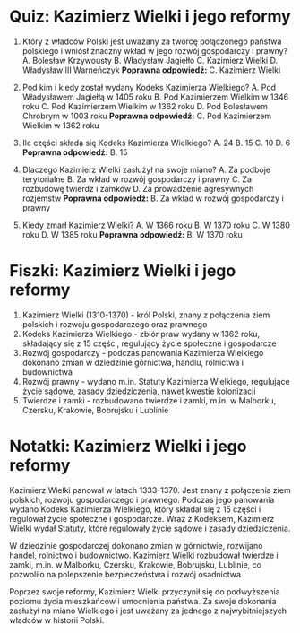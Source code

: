  # Quiz: Kazimierz Wielki i jego reformy

1. Który z władców Polski jest uważany za twórcę połączonego państwa polskiego i wniósł znaczny wkład w jego rozwój gospodarczy i prawny?
   A. Bolesław Krzywousty
   B. Władysław Jagiełło
   C. Kazimierz Wielki
   D. Władysław III Warneńczyk
   **Poprawna odpowiedź:** C. Kazimierz Wielki

2. Pod kim i kiedy został wydany Kodeks Kazimierza Wielkiego?
   A. Pod Władysławem Jagiełłą w 1405 roku
   B. Pod Kazimierzem Wielkim w 1346 roku
   C. Pod Kazimierzem Wielkim w 1362 roku
   D. Pod Bolesławem Chrobrym w 1003 roku
   **Poprawna odpowiedź:** C. Pod Kazimierzem Wielkim w 1362 roku

3. Ile części składa się Kodeks Kazimierza Wielkiego?
   A. 24
   B. 15
   C. 10
   D. 6
   **Poprawna odpowiedź:** B. 15

4. Dlaczego Kazimierz Wielki zasłużył na swoje miano?
   A. Za podboje terytorialne
   B. Za wkład w rozwój gospodarczy i prawny
   C. Za rozbudowę twierdz i zamków
   D. Za prowadzenie agresywnych rozjemstw
   **Poprawna odpowiedź:** B. Za wkład w rozwój gospodarczy i prawny

5. Kiedy zmarł Kazimierz Wielki?
   A. W 1366 roku
   B. W 1370 roku
   C. W 1380 roku
   D. W 1385 roku
   **Poprawna odpowiedź:** B. W 1370 roku

# Fiszki: Kazimierz Wielki i jego reformy

1. Kazimierz Wielki (1310-1370) - król Polski, znany z połączenia ziem polskich i rozwoju gospodarczego oraz prawnego
2. Kodeks Kazimierza Wielkiego - zbiór praw wydany w 1362 roku, składający się z 15 części, regulujący życie społeczne i gospodarcze
3. Rozwój gospodarczy - podczas panowania Kazimierza Wielkiego dokonano zmian w dziedzinie górnictwa, handlu, rolnictwa i budownictwa
4. Rozwój prawny - wydano m.in. Statuty Kazimierza Wielkiego, regulujące życie sądowe, zasady dziedziczenia, nawet kwestie kolonizacji
5. Twierdze i zamki - rozbudowano twierdze i zamki, m.in. w Malborku, Czersku, Krakowie, Bobrujsku i Lublinie

# Notatki: Kazimierz Wielki i jego reformy

Kazimierz Wielki panował w latach 1333-1370. Jest znany z połączenia ziem polskich, rozwoju gospodarczego i prawnego. Podczas jego panowania wydano Kodeks Kazimierza Wielkiego, który składał się z 15 części i regulował życie społeczne i gospodarcze. Wraz z Kodeksem, Kazimierz Wielki wydał Statuty, które regulowały życie sądowe i zasady dziedziczenia.

W dziedzinie gospodarczej dokonano zmian w górnictwie, rozwijano handel, rolnictwo i budownictwo. Kazimierz Wielki rozbudował twierdze i zamki, m.in. w Malborku, Czersku, Krakowie, Bobrujsku, Lublinie, co pozwoliło na polepszenie bezpieczeństwa i rozwój osadnictwa.

Poprzez swoje reformy, Kazimierz Wielki przyczynił się do podwyższenia poziomu życia mieszkańców i umocnienia państwa. Za swoje dokonania zasłużył na miano Wielkiego i jest uważany za jednego z najwybitniejszych władców w historii Polski.
